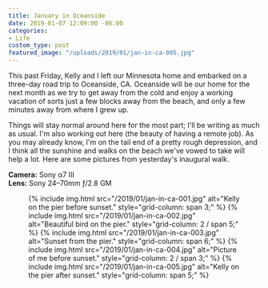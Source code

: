 ```yaml
---
title: January in Oceanside
date: 2019-01-07 12:09:00 -06:00
categories:
- Life
custom_type: post
featured_image: "/uploads/2019/01/jan-in-ca-005.jpg"
---
```


This past Friday, Kelly and I left our Minnesota home and embarked on a three-day road trip to Oceanside, CA. Oceanside will be our home for the next month as we try to get away from the cold and enjoy a working vacation of sorts just a few blocks away from the beach, and only a few minutes away from where I grew up.

Things will stay normal around here for the most part; I'll be writing as much as usual. I'm also working out here (the beauty of having a remote job). As you may already know, I'm on the tail end of a pretty rough depression, and I think all the sunshine and walks on the beach we've vowed to take will help a lot. Here are some pictures from yesterday's inaugural walk.

**Camera:** Sony α7 III  
**Lens:** Sony 24–70mm ƒ/2.8 GM

<figure class="photo-grid photo-grid--four">
  {% include img.html src="/2019/01/jan-in-ca-001.jpg" alt="Kelly on the pier before sunset." style="grid-column: span 3;" %}
  {% include img.html src="/2019/01/jan-in-ca-002.jpg" alt="Beautiful bird on the pier." style="grid-column: 2 / span 5;" %}
  {% include img.html src="/2019/01/jan-in-ca-003.jpg" alt="Sunset from the pier." style="grid-column: span 6;" %}
  {% include img.html src="/2019/01/jan-in-ca-004.jpg" alt="Picture of me before sunset." style="grid-column: 2 / span 3;" %}
  {% include img.html src="/2019/01/jan-in-ca-005.jpg" alt="Kelly on the pier after sunset." style="grid-column: span 5;" %}
</figure>
